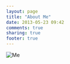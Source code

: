```yaml
---
layout: page
title: "About Me"
date: 2013-05-23 09:42
comments: true
sharing: true
footer: true
---
```



![Me](http://farm8.staticflickr.com/7437/8796081134_e77b4aa6df_b.jpg)


